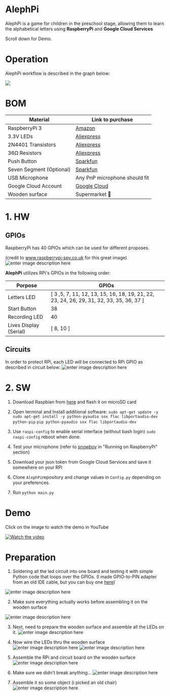 # AlephPi

AlephPi is a game for children in the preschool stage, allowing them to learn the alphabetical letters using **RaspberryPi** and **Google Cloud Services**

Scroll down for Demo.


# Operation
AlephPi workflow is described in the graph below:

<img src='https://g.gravizo.com/svg?
 digraph G {
	Power -> "Standby";
    "Standby" -> "Standby" [ label="Demo lights" ];
    "Standby" -> "LEDs Blinking one by one" [ label="User pressed start 1"];
    "LEDs Blinking one by one" -> "Letter Selected" [ label="User pressed start 2"];
    "Letter Selected" -> "Listening";
    "Listening" -> "Recognize Speech";
    "Recognize Speech" -> "Analyze Result";
    "Analyze Result" -> "Wrong Answer";
    "Analyze Result" -> "Correct Answer";
    "Correct Answer" -> "LEDs Blinking one by one";
    "Wrong Answer" -> "Update Lives" [ label="if Lives > 0"];
    "Update Lives" -> "LEDs Blinking one by one" [ label="Lives -= 1"];
    "Wrong Answer" -> "Standby" [ label="if Lives == 0"];
}
'/>

# BOM


|Material|Link to purchase  |
|--|--|
| RaspberryPi 3 | [Amazon](https://www.amazon.com/gp/product/B01C6EQNNK/ref=ppx_yo_dt_b_asin_title_o07__o00_s00?ie=UTF8&psc=1) |
| 3.3V LEDs | [Aliexpress](https://www.aliexpress.com/item/100Pcs-lot-5-Colors-F3-3MM-Round-LED-Assortment-Kit-Ultra-Bright-Diffused-Green-Yellow-Blue/32896935877.html?spm=2114.search0104.3.52.1b1d387037EGtt&ws_ab_test=searchweb0_0,searchweb201602_1_10065_10068_319_10059_10884_317_10887_10696_100031_321_322_10084_453_10083_454_10103_433_10618_431_10307_537_536_10902,searchweb201603_45,ppcSwitch_0&algo_expid=1f1967cb-ee93-4170-9c76-82fdaf3bfcfa-7&algo_pvid=1f1967cb-ee93-4170-9c76-82fdaf3bfcfa) |
| 2N4401 Transistors | [Aliexpress](https://www.aliexpress.com/item/100pcs-2N4401-TO-92-NPN-General-Purpose-Transistor/32387641334.html?spm=a2g0s.9042311.0.0.27424c4dJI7cTk)
|36Ω  Resistors | [Aliexpress](https://www.aliexpress.com/item/20pcs-3W-Metal-film-resistor-1-1R-1M-1R-4-7R-10R-22R-33R-47R-1K/32845316445.html?spm=a2g0s.9042311.0.0.27424c4dJI7cTk)
|Push Button | [Sparkfun](https://www.sparkfun.com/products/9181)
|Seven Segment (Optional) | [Sparkfun](https://www.sparkfun.com/products/11441)
| USB Microphone | Any PnP microphone should fit
|Google Cloud Account | [Google Cloud](https://cloud.google.com/speech-to-text/)
|Wooden surface | Supermarket 🙂



# 1. HW

## GPIOs
RaspberryPi has 40 GPIOs which can be used for different proposes. 

(credit to www.raspberrypi-spy.co.uk for this great image)
![enter image description here](https://www.raspberrypi-spy.co.uk/wp-content/uploads/2012/06/Raspberry-Pi-GPIO-Layout-Model-B-Plus-rotated-2700x900-1024x341.png)

**AlephPi** utilizes RPi's GPIOs in the following order:

|Porpose| GPIOs |
|--|--|
| Letters LED | [ 3 ,5, 7, 11, 12, 13, 15, 16, 18, 19, 21, 22, 23, 24, 26, 29, 31, 32, 33, 35, 36, 37 ] |
| Start Button | 38
| Recording LED | 40 |
| Lives Display (Serial) | [ 8, 10 ]

## Circuits

In order to protect RPi, each LED will be connected to RPi GPIO as described in circuit below:
![enter image description here](https://github.com/eladshabo/AlephPi/blob/master/images/led_circuit.png?raw=true)




# 2. SW


1. Download Raspbian from [here](https://www.raspberrypi.org/downloads/raspbian/) and flash it on microSD card
2. Open terminal and Install additional software:
`sudo apt-get update -y`
`sudo apt-get install -y python-pyaudio sox flac libportaudio-dev python-pip`
`pip python-pyaudio sox flac libportaudio-dev`
3. Use `raspi-config` to enable serial interface (without bash login)
`sudo raspi-config`
reboot when done.
 
 4. Test your microphone (refer to [snowboy](https://snowboy.kitt.ai/docs) in "Running on RaspberryPi" section)
 5. Download your json token from Google Cloud Services and save it somewhere on your RPi

 6. Clone `AlephPi`repository and change values in `Config.py` depending on your preferences.
 7. Run `python main.py`


# Demo
Click on the image to watch the demo in YouTube

[![Watch the video](https://img.youtube.com/vi/WuH887lcBRc/hqdefault.jpg)](https://youtu.be/WuH887lcBRc)



# Preparation
1. Soldering all the led circuit into one board and testing it with simple Python code that loops over the GPIOs. (I made GPIO-to-PIN adapter from an old IDE cable, but you can buy one [here](https://www.aliexpress.com/item/RPi-GPIO-Breakout-Expansion-Board-40pin-Flat-Ribbon-Cable-For-Raspberry-Pi-3-2-Model-B/32914708074.html?spm=a2g0s.9042311.0.0.7a5f4c4d0znMa7)) 

![enter image description here](https://github.com/eladshabo/AlephPi/blob/master/images/prepare1.jpeg?raw=true)

2. Make sure everything actually works before assembling it on the wooden surface

![enter image description here](https://github.com/eladshabo/AlephPi/blob/master/images/prepare2.JPG?raw=true)

3. Next, need to prepare the wooden surface and assemble all the LEDs on it.
![enter image description here](https://github.com/eladshabo/AlephPi/blob/master/images/prepare3.jpeg?raw=true)

4. Now wire the LEDs thru the wooden surface
![enter image description here](https://github.com/eladshabo/AlephPi/blob/master/images/prepare4.jpeg?raw=true)
 ![enter image description here](https://github.com/eladshabo/AlephPi/blob/master/images/prepare5.jpeg?raw=true)

5. Assemble the RPi and circuit board on the wooden surface![enter image description here](https://github.com/eladshabo/AlephPi/blob/master/images/prepare6.jpeg?raw=true)

6. Make sure we didn't break anything...
![enter image description here](https://github.com/eladshabo/AlephPi/blob/master/images/prepare7.jpeg?raw=true)

7. Assemble it so some object (i picked an old chair)
![enter image description here](https://github.com/eladshabo/AlephPi/blob/master/images/prepare8.jpeg?raw=true)
